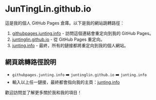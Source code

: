# JunTingLin.github.io

這是我的個人 GitHub Pages 倉庫。以下是我的網站跳轉路徑：

1. [githubpages.junting.info](https://githubpages.junting.info/) - 訪問這個連結會重定向到我的 GitHub Pages。
2. [juntinglin.github.io](https://juntinglin.github.io) - 從 GitHub Pages 重定向。
3. [junting.info](https://junting.info/) - 最終，所有的鏈接都將重定向到我的個人網站。

## 網頁跳轉路徑說明

- `githubpages.junting.info` ➡️ `juntinglin.github.io` ➡️ `junting.info`
- 輸入以上任一鏈接，最終都會指向我的主頁：[junting.info](https://junting.info/)

歡迎訪問並了解更多關於我和我的項目！
